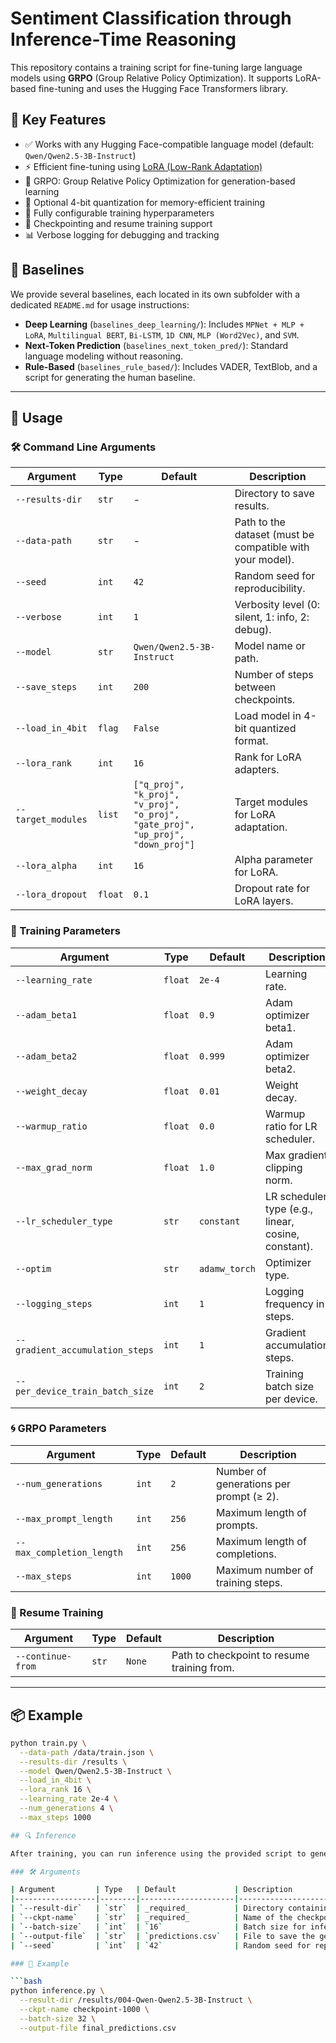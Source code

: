 # Sentiment Classification through Inference-Time Reasoning

This repository contains a training script for fine-tuning large language models using **GRPO** (Group Relative Policy Optimization). It supports LoRA-based fine-tuning and uses the Hugging Face Transformers library.


## 🚀 Key Features

- ✅ Works with any Hugging Face-compatible language model (default: `Qwen/Qwen2.5-3B-Instruct`)
- ⚡ Efficient fine-tuning using [LoRA (Low-Rank Adaptation)](https://arxiv.org/abs/2106.09685)
- 🧠 GRPO: Group Relative Policy Optimization for generation-based learning
- 🧊 Optional 4-bit quantization for memory-efficient training
- 🎯 Fully configurable training hyperparameters
- 💾 Checkpointing and resume training support
- 📊 Verbose logging for debugging and tracking

## 🧪 Baselines

We provide several baselines, each located in its own subfolder with a dedicated `README.md` for usage instructions:

- **Deep Learning** (`baselines_deep_learning/`): Includes `MPNet + MLP + LoRA`, `Multilingual BERT`, `Bi-LSTM`, `1D CNN`, `MLP (Word2Vec)`, and `SVM`.
- **Next-Token Prediction** (`baselines_next_token_pred/`): Standard language modeling without reasoning.
- **Rule-Based** (`baselines_rule_based/`): Includes VADER, TextBlob, and a script for generating the human baseline.

---

## 🧠 Usage

### 🛠️ Command Line Arguments

| Argument                        | Type      | Default                           | Description |
|--------------------------------|-----------|-----------------------------------|-------------|
| `--results-dir`                | `str`     | -                                 | Directory to save results. |
| `--data-path`                  | `str`     | -                                 | Path to the dataset (must be compatible with your model). |
| `--seed`                       | `int`     | `42`                              | Random seed for reproducibility. |
| `--verbose`                    | `int`     | `1`                               | Verbosity level (0: silent, 1: info, 2: debug). |
| `--model`                      | `str`     | `Qwen/Qwen2.5-3B-Instruct`        | Model name or path. |
| `--save_steps`                 | `int`     | `200`                             | Number of steps between checkpoints. |
| `--load_in_4bit`               | `flag`    | `False`                           | Load model in 4-bit quantized format. |
| `--lora_rank`                  | `int`     | `16`                              | Rank for LoRA adapters. |
| `--target_modules`             | `list`    | `["q_proj", "k_proj", "v_proj", "o_proj", "gate_proj", "up_proj", "down_proj"]` | Target modules for LoRA adaptation. |
| `--lora_alpha`                 | `int`     | `16`                              | Alpha parameter for LoRA. |
| `--lora_dropout`               | `float`   | `0.1`                             | Dropout rate for LoRA layers. |

### 🧪 Training Parameters

| Argument                        | Type      | Default  | Description |
|--------------------------------|-----------|----------|-------------|
| `--learning_rate`              | `float`   | `2e-4`   | Learning rate. |
| `--adam_beta1`                | `float`   | `0.9`    | Adam optimizer beta1. |
| `--adam_beta2`                | `float`   | `0.999`  | Adam optimizer beta2. |
| `--weight_decay`              | `float`   | `0.01`   | Weight decay. |
| `--warmup_ratio`              | `float`   | `0.0`    | Warmup ratio for LR scheduler. |
| `--max_grad_norm`             | `float`   | `1.0`    | Max gradient clipping norm. |
| `--lr_scheduler_type`         | `str`     | `constant` | LR scheduler type (e.g., linear, cosine, constant). |
| `--optim`                     | `str`     | `adamw_torch` | Optimizer type. |
| `--logging_steps`             | `int`     | `1`      | Logging frequency in steps. |
| `--gradient_accumulation_steps` | `int`   | `1`      | Gradient accumulation steps. |
| `--per_device_train_batch_size` | `int`   | `2`      | Training batch size per device. |

### 🌀 GRPO Parameters

| Argument                        | Type      | Default | Description |
|--------------------------------|-----------|---------|-------------|
| `--num_generations`           | `int`     | `2`     | Number of generations per prompt (≥ 2). |
| `--max_prompt_length`         | `int`     | `256`   | Maximum length of prompts. |
| `--max_completion_length`     | `int`     | `256`   | Maximum length of completions. |
| `--max_steps`                 | `int`     | `1000`  | Maximum number of training steps. |

### 🔁 Resume Training

| Argument         | Type   | Default | Description |
|------------------|--------|---------|-------------|
| `--continue-from` | `str` | `None`  | Path to checkpoint to resume training from. |

---

## 📦 Example

```bash
python train.py \
  --data-path /data/train.json \
  --results-dir /results \
  --model Qwen/Qwen2.5-3B-Instruct \
  --load_in_4bit \
  --lora_rank 16 \
  --learning_rate 2e-4 \
  --num_generations 4 \
  --max_steps 1000

## 🔍 Inference

After training, you can run inference using the provided script to generate predictions from a saved model checkpoint.

### 🛠️ Arguments

| Argument         | Type   | Default             | Description                                      |
|------------------|--------|---------------------|--------------------------------------------------|
| `--result-dir`   | `str`  | _required_          | Directory containing the model and configuration. |
| `--ckpt-name`    | `str`  | _required_          | Name of the checkpoint to load.                  |
| `--batch-size`   | `int`  | `16`                | Batch size for inference.                        |
| `--output-file`  | `str`  | `predictions.csv`   | File to save the generated predictions.          |
| `--seed`         | `int`  | `42`                | Random seed for reproducibility.                 |

### 🧪 Example

```bash
python inference.py \
  --result-dir /results/004-Qwen-Qwen2.5-3B-Instruct \
  --ckpt-name checkpoint-1000 \
  --batch-size 32 \
  --output-file final_predictions.csv
